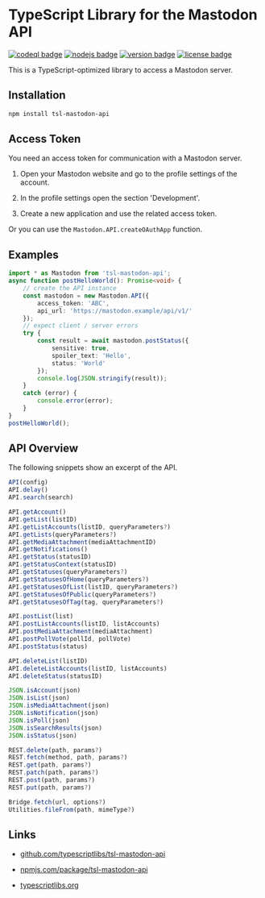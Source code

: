 TypeScript Library for the Mastodon API
=======================================

[![codeql badge]][codeql] [![nodejs badge]][nodejs] [![version badge]][version] [![license badge]][license]



This is a TypeScript-optimized library to access a Mastodon server.



Installation
------------

```sh
npm install tsl-mastodon-api
```



Access Token
------------

You need an access token for communication with a Mastodon server.

1. Open your Mastodon website and go to the profile settings of the account.

2. In the profile settings open the section 'Development'.

3. Create a new application and use the related access token.

Or you can use the `Mastodon.API.createOAuthApp` function.



Examples
--------

```ts
import * as Mastodon from 'tsl-mastodon-api';
async function postHelloWorld(): Promise<void> {
    // create the API instance
    const mastodon = new Mastodon.API({
        access_token: 'ABC',
        api_url: 'https://mastodon.example/api/v1/'
    });
    // expect client / server errors
    try {
        const result = await mastodon.postStatus({
            sensitive: true,
            spoiler_text: 'Hello',
            status: 'World'
        });
        console.log(JSON.stringify(result));
    }
    catch (error) {
        console.error(error);
    }
}
postHelloWorld();
```



API Overview
------------

The following snippets show an excerpt of the API.

```TypeScript
API(config)
API.delay()
API.search(search)

API.getAccount()
API.getList(listID)
API.getListAccounts(listID, queryParameters?)
API.getLists(queryParameters?)
API.getMediaAttachment(mediaAttachmentID)
API.getNotifications()
API.getStatus(statusID)
API.getStatusContext(statusID)
API.getStatuses(queryParameters?)
API.getStatusesOfHome(queryParameters?)
API.getStatusesOfList(listID, queryParameters?)
API.getStatusesOfPublic(queryParameters?)
API.getStatusesOfTag(tag, queryParameters?)

API.postList(list)
API.postListAccounts(listID, listAccounts)
API.postMediaAttachment(mediaAttachment)
API.postPollVote(pollId, pollVote)
API.postStatus(status)

API.deleteList(listID)
API.deleteListAccounts(listID, listAccounts)
API.deleteStatus(statusID)
```

```TypeScript
JSON.isAccount(json)
JSON.isList(json)
JSON.isMediaAttachment(json)
JSON.isNotification(json)
JSON.isPoll(json)
JSON.isSearchResults(json)
JSON.isStatus(json)
```

```TypeScript
REST.delete(path, params?)
REST.fetch(method, path, params?)
REST.get(path, params?)
REST.patch(path, params?)
REST.post(path, params?)
REST.put(path, params?)
```

```TypeScript
Bridge.fetch(url, options?)
Utilities.fileFrom(path, mimeType?)
```



Links
-----

* [github.com/typescriptlibs/tsl-mastodon-api](https://github.com/typescriptlibs/tsl-mastodon-api/releases)

* [npmjs.com/package/tsl-mastodon-api](https://www.npmjs.com/package/tsl-mastodon-api)

* [typescriptlibs.org](https://typescriptlibs.org/)



<!-- Badges -->

[codeql]:
    <https://github.com/typescriptlibs/tsl-mastodon-api/actions/workflows/codeql.yml>
    "CodeQL"

[codeql badge]:
    <https://github.com/typescriptlibs/tsl-mastodon-api/workflows/CodeQL/badge.svg>
    "CodeQL Status"

[nodejs]:
    <https://github.com/typescriptlibs/tsl-mastodon-api/actions/workflows/node.js.yml>
    "Node.js"

[nodejs badge]:
    <https://github.com/typescriptlibs/tsl-mastodon-api/workflows/Node.js/badge.svg>
    "Node.js Status"

[license]:
    <https://github.com/typescriptlibs/tsl-mastodon-api/blob/main/LICENSE.md>
    "Package License"

[license badge]:
    <https://img.shields.io/npm/l/tsl-mastodon-api.svg>
    "Package License Status"

[version]:
    <https://www.npmjs.com/package/tsl-mastodon-api>
    "Package Version"

[version badge]:
    <https://img.shields.io/npm/v/tsl-mastodon-api.svg>
    "Package Version Status"

